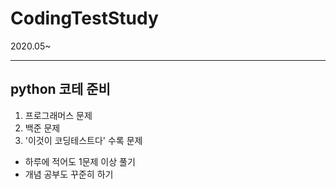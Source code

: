 # CodingTestStudy
2020.05~
* * *

## python 코테 준비

1) 프로그래머스 문제
2) 백준 문제
3) '이것이 코딩테스트다' 수록 문제

* 하루에 적어도 1문제 이상 풀기
* 개념 공부도 꾸준히 하기
